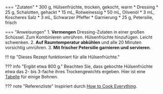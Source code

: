 === "Zutaten"
    * 300 g, Hülsenfrüchte, trocken, gekocht, warm
    * Dressing
        * 25 g, Schalotten, gehackt
        * 15 mL, Rotweinessig
        * 50 mL, Olivenöl
        * 3 mL, Koscheres Salz
        * 3 mL, Schwarzer Pfeffer
    * Garnierung
        * 25 g, Petersilie, frisch

=== "Anweisungen"
    1. **Vermengen** Dressing-Zutaten in einer großen Schüssel. Zum Kombinieren umrühren. Hülsenfrüchte hinzufügen. Leicht schwenken.
    2. **Auf Raumtemperatur abkühlen** und alle 20 Minuten vorsichtig umrühren.
    3. **Mit frischer Petersilie garnieren und servieren**.


!!! tip "Dieses Rezept funktioniert für alle Hülsenfrüchte."

??? info "Ergibt etwa 800 g."
    Beachten Sie, dass gekochte Hülsenfrüchte etwa das 2- bis 3-fache ihres Trockengewichts ergeben. Hier ist eine [Tabelle](https://www.seriouseats.com/2014/04/is-there-a-ratio-for-converting-between-dried.html) für einige Bohnen.

??? note "Referenzliste"
    Inspiriert durch [How to Cook Everything](https://www.amazon.com/How-Cook-Everything-Recipes-Anniversary/dp/0764578650).
